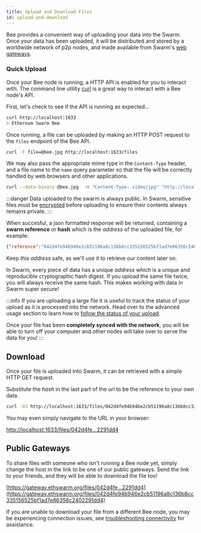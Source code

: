 ```yaml
---
title: Upload and Download Files
id: upload-and-download
---
```


Bee provides a convenient way of uploading your data into the Swarm. Once your data has been uploaded, it will be distributed and stored by a worldwide network of p2p nodes, and made available from Swarm's [web gateways](https://gateway.ethswarm.org).

### Quick Upload

Once your Bee node is running, a HTTP API is enabled for you to interact with. The command line utility [curl](https://ec.haxx.se/http/http-multipart) is a great way to interact with a Bee node's API.

First, let's check to see if the API is running as expected...

```sh
curl http://localhost:1633
> Ethereum Swarm Bee
```

Once running, a file can be uploaded by making an HTTP POST request to the `files` endpoint of the Bee API.

```sh
curl -F file=@bee.jpg http://localhost:1633/files
```

We may also pass the appropriate mime type in the `Content-Type` header, and a file name to the `name` query parameter so that the file will be correctly handled by web browsers and other applications.

```sh
curl --data-binary @bee.jpg  -H "Content-Type: video/jpg" "http://localhost:1633/files?name=bee.jpg"
```

:::danger
Data uploaded to the swarm is always public. In Swarm, sensitive files must be [encrypted](/docs/getting-started/store-with-encryption) before uploading to ensure their contents always remains private.
:::

When succesful, a json formatted response will be returned, containing a **swarm reference** or **hash** which is the *address* of the uploaded file, for example:

```json
{"reference":"042d4fe94b946e2cb51196a8c136b8cc335156525bf1ad7e86356c2402291dd4"}
```
Keep this *address* safe, as we'll use it to retrieve our content later on.

In Swarm, every piece of data has a unique *address* which is a unique and reproducible cryptographic hash digest. If you upload the same file twice, you will always receive the same hash. This makes working with data in Swarm super secure!

:::info
If you are uploading a large file it is useful to track the status of your upload as it is processed into the network. Head over to the advanced usage section to learn how to [follow the status of your upload](/docs/advanced/tags). 

Once your file has been **completely synced with the network**, you will be able to turn off your computer and other nodes will take over to serve the data for you!
:::

## Download

Once your file is uploaded into Swarm, it can be retrieved with a simple HTTP GET request.

Substitute the *hash* in the last part of the url to be the reference to your own data.

```sh
curl -OJ http://localhost:1633/files/042d4fe94b946e2cb51196a8c136b8cc335156525bf1ad7e86356c2402291dd4
```

You may even simply navigate to the URL in your browser:

[http://localhost:1633/files/042d4fe...2291dd4](http://localhost:1633/files/042d4fe94b946e2cb51196a8c136b8cc335156525bf1ad7e86356c2402291dd4)

## Public Gateways

To share files with someone who isn't running a Bee node yet, simply change the host in the link to be one of our public gateways. Send the link to your friends, and they will be able to download the file too!

[https://gateway.ethswarm.org/files/042d4fe...2291dd4](https://gateway.ethswarm.org/files/042d4fe94b946e2cb51196a8c136b8cc335156525bf1ad7e86356c2402291dd4)

If you are unable to download your file from a different Bee node, you may be experiencing connection issues, see [troubleshooting connectivity](/docs/installation/connectivitiy) for assistance.